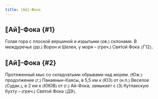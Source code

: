 ```yaml
---
title: ⟦Ай⟧-Фока
---
```

## ⟦Ай⟧-Фока {#1}

Голая гора с плоской вершиной и изрытыми ⦅ов.⦆ склонами. В междуречье ⦅рр.⦆ Ворон и Шелен, у моря – ⦅греч.⦆ Святой Фока ⦃Г12⦄.

## ⟦Ай⟧-Фока {#2}

Протяженный мыс со складчатыми обрывами над морем. ⦅Юж.⦆ продолжение ⦅г.⦆ Панаянын-Каясы, в 5,5 км к ⦅ЮЗ⦆ от ⦅н.п.⦆ Веселое ⦅Судак.⦆, в 2 км к ⦅ЮЮВ⦆ от ⦅г.⦆ Ай-Фока; замыкает с ⦅З⦆ Кутлакскую бухту – ⦅греч.⦆ Святой Фока ⦃Д9⦄.
